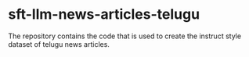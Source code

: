 # sft-llm-news-articles-telugu
The repository contains the code that is used to create the instruct style dataset of telugu news articles.
